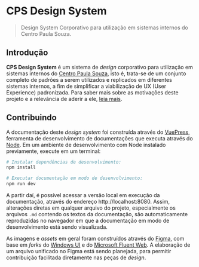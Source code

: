 # CPS Design System

> Design System Corporativo para utilização em sistemas internos do Centro Paula Souza.

## Introdução

**CPS Design System** é um sistema de _design_ corporativo para utilização em sistemas internos do [Centro Paula Souza](https://www.cps.sp.gov.br/), isto é, trata-se de um conjunto completo de padrões a serem utilizados e replicados em diferentes sistemas internos, a fim de simplificar a viabilização de UX (User Experience) padronizada. Para saber mais sobre as motivações deste projeto e a relevância de aderir a ele, [leia mais](https://cpsrepositorio.github.io/cps-design-system/guia-visual/#introducao).

## Contribuindo

A documentação deste _design system_ foi construída através do [VuePress](https://vuepress.vuejs.org/), ferramenta de desenvolvimento de documentações que executa através do [Node](https://nodejs.org/en/). Em um ambiente de desenvolvimento com Node instalado previamente, execute em um terminal:

``` bash
# Instalar dependências de desenvolvimento:
npm install

# Executar documentação em modo de desenvolvimento:
npm run dev
```

A partir daí, é possível acessar a versão local em execução da documentação, através do endereço http://localhost:8080. Assim, alterações diretas em qualquer arquivo do projeto, especialmente os arquivos `.md` contendo os textos da documentação, são automaticamente reproduzidas no navegador em que a documentação em modo de desenvolvimento está sendo visualizada.

As imagens e _assets_ em geral foram construídos através do [Figma](https://www.figma.com/), com base em _forks_ do [Windows UI](https://www.figma.com/community/file/989931624019688277) e do [Microsoft Fluent Web](https://www.figma.com/community/file/836828295772957889). A elaboração de um arquivo unificado no Figma está sendo planejada, para permitir contribuição facilitada diretamente nas peças de _design_.
